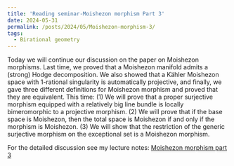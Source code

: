 ```yaml
---
title: 'Reading seminar-Moishezon morphism Part 3'
date: 2024-05-31
permalink: /posts/2024/05/Moishezon-morphism-3/
tags:
  - Birational geometry
---
```


Today we will continue our discussion on the paper on Moishezon morphisms. Last time, we proved that a Moishezon manifold admits a (strong) Hodge decomposition. We also showed that a Kähler Moishezon space with 1-rational singularity is automatically projective, and finally, we gave three different definitions for Moishezon morphism and proved that they are equivalent. This time:
(1) We will prove that a proper surjective morphism equipped with a relatively big line bundle is locally bimeromorphic to a projective morphism.
(2) We will prove that if the base space is Moishezon, then the total space is Moishezon if and only if the morphism is Moishezon.
(3) We will show that the restriction of the generic surjective morphism on the exceptional set is a Moishezon morphism.


For the detailed discussion see my lecture notes: [Moishezon morphism part 3](https://yilimath.github.io/files/Moishezon-morphism3-2024-5-31.pdf)
